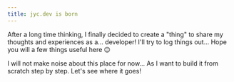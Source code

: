 ```yaml
---
title: jyc.dev is born
---
```


After a long time thinking, I finally decided to create a "thing" to share my thoughts and experiences as a... developer! I'll try to log things out... Hope you will a few things useful here 😉

I will not make noise about this place for now... As I want to build it from scratch step by step. Let's see where it goes!
